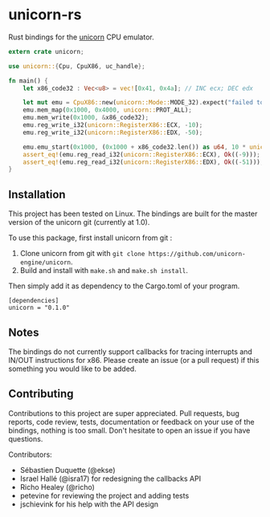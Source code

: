 # unicorn-rs
Rust bindings for the [unicorn](http://www.unicorn-engine.org/) CPU emulator.

```rust
extern crate unicorn;

use unicorn::{Cpu, CpuX86, uc_handle};

fn main() {
    let x86_code32 : Vec<u8> = vec![0x41, 0x4a]; // INC ecx; DEC edx

    let mut emu = CpuX86::new(unicorn::Mode::MODE_32).expect("failed to instantiate emulator");
    emu.mem_map(0x1000, 0x4000, unicorn::PROT_ALL); 
    emu.mem_write(0x1000, &x86_code32); 
    emu.reg_write_i32(unicorn::RegisterX86::ECX, -10);
    emu.reg_write_i32(unicorn::RegisterX86::EDX, -50);

    emu.emu_start(0x1000, (0x1000 + x86_code32.len()) as u64, 10 * unicorn::SECOND_SCALE, 1000);
    assert_eq!(emu.reg_read_i32(unicorn::RegisterX86::ECX), Ok((-9)));
    assert_eq!(emu.reg_read_i32(unicorn::RegisterX86::EDX), Ok((-51)));
}
```

## Installation

This project has been tested on Linux. The bindings are built for the master version of the unicorn
git (currently at 1.0).

To use this package, first install unicorn from git :

1. Clone unicorn from git with `git clone https://github.com/unicorn-engine/unicorn`.
2. Build and install with `make.sh` and `make.sh install`.

Then simply add it as dependency to the Cargo.toml of your program.

```
[dependencies]
unicorn = "0.1.0"
```

## Notes

The bindings do not currently support callbacks for tracing interrupts and IN/OUT instructions for x86. Please create
an issue (or a pull request) if this something you would like to be added.

## Contributing

Contributions to this project are super appreciated. Pull requests, bug reports, code review, tests, documentation or feedback on your use of the bindings, nothing is too small. Don't hesitate to open an issue if you have questions.

Contributors:

- Sébastien Duquette (@ekse)
- Israel Hallé (@isra17) for redesigning the callbacks API
- Richo Healey (@richo)
- petevine for reviewing the project and adding tests
- jschievink for his help with the API design
